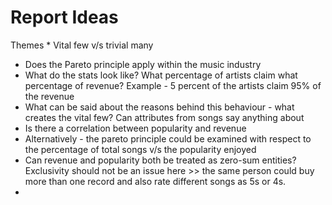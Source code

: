 # Report Ideas

Themes
* 
Vital few v/s trivial many
- Does the Pareto principle apply within the music industry
- What do the stats look like? What percentage of artists claim what percentage of revenue? Example - 5 percent of the artists claim 95% of the revenue
- What can be said about the reasons behind this behaviour - what creates the vital few? Can attributes from songs say anything about
- Is there a correlation between popularity and revenue
- Alternatively - the pareto principle could be examined with respect to the percentage of total songs v/s the popularity enjoyed
- Can revenue and popularity both be treated as zero-sum entities? Exclusivity should not be an issue here >> the same person could buy more than one record and also rate different songs as 5s or 4s.
- 
